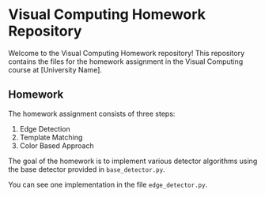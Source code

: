 # Visual Computing Homework Repository

Welcome to the Visual Computing Homework repository! This repository contains the files for the homework assignment in the Visual Computing course at [University Name].

## Homework

The homework assignment consists of three steps:

1. Edge Detection
2. Template Matching
3. Color Based Approach

The goal of the homework is to implement various detector algorithms using the base detector provided in `base_detector.py`.

You can see one implementation in the file `edge_detector.py`.
